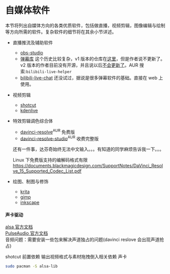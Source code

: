 # 自媒体软件 <!-- {docsify-ignore-all} -->

本节将列出自媒体方向的各类优质软件，包括做直播，视频剪辑，图像编辑与绘制等方向所需的软件。复杂软件的细节将在其余小节详述。

- 直播推流及辅助软件

  - [obs-studio](https://www.archlinux.org/packages/community/x86_64/obs-studio/)
  - [弹幕库](https://www.danmaku.live/) 这个历史比较复杂，v1 版本的仓库在[这里](https://github.com/pandaGao/bilibili-live-helper)，但是作者说不更新了。v2 版本的作者目前没有开源，并且说以后[不会更新了](https://t.bilibili.com/378501835576827480)。AUR 搜索:`bilibili-live-helper`
  - [bilibili-live-chat](https://github.com/Tsuk1ko/bilibili-live-chat) 还没试过，据说是很多弹幕软件的基础。直接在 web 上使用。

- 视频剪辑

  - [shotcut](https://www.archlinux.org/packages/community/x86_64/shotcut/)
  - [kdenlive](https://www.archlinux.org/packages/extra/x86_64/kdenlive/)

- 特效剪辑调色综合体

  - [davinci-resolve](https://aur.archlinux.org/packages/davinci-resolve/)<sup>AUR</sup> 免费版
  - [davinci-resolve-studio](https://aur.archlinux.org/packages/davinci-resolve-studio/)<sup>AUR</sup> 收费完整版

  还有一件事，达芬奇始终无法中文输入。。。有知道的同学麻烦告诉我一下。。。

  Linux 下免费版支持的编解码格式有限
  https://documents.blackmagicdesign.com/SupportNotes/DaVinci_Resolve_15_Supported_Codec_List.pdf

- 绘图、制图与修饰

  - [krita](https://www.archlinux.org/packages/extra/x86_64/krita/)
  - [gimp](https://www.archlinux.org/packages/extra/x86_64/gimp/)
  - [inkscape](https://www.archlinux.org/packages/extra/x86_64/inkscape/)

#### 声卡驱动

[alsa 官方文档](https://wiki.archlinux.org/index.php/Advanced_Linux_Sound_Architecture)  
[PulseAudio 官方文档](https://wiki.archlinux.org/index.php/PulseAudio)  
音频问题：需要安装一些包来解决声道独占的问题(davinci reslove 会出现声道抢占)

shotcut 前置依赖 输出视频格式与素材拖拽倒入相关依赖
声卡

```bash
sudo pacman -S alsa-lib
```

<!--  不确定是否需要的：
sudo pacman -S pulseaudio-alsa  #作为一个pulseaudio与alsa的bridge，可能解决了没有声音的问题
sudo pacman -S pulseaudio
sudo pacman -S pulseeffects
sudo pacman -S pulseaudio-jack -->
